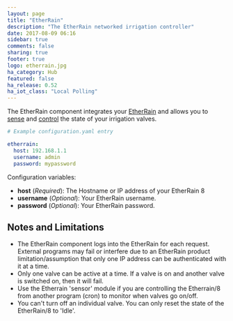```yaml
---
layout: page
title: "EtherRain"
description: "The EtherRain networked irrigation controller"
date: 2017-08-09 06:16
sidebar: true
comments: false
sharing: true
footer: true
logo: etherrain.jpg
ha_category: Hub
featured: false
ha_release: 0.52
ha_iot_class: "Local Polling"
---
```


The EtherRain component integrates your [EtherRain](http://www.quicksmart.com/qs_etherrain.html) and allows you to [sense](/components/sensor.etherrain/) and [control](/components/switch.etherrain) the state of your irrigation valves.

```yaml
# Example configuration.yaml entry

etherrain:
  host: 192.168.1.1
  username: admin
  password: mypassword
```

Configuration variables:
- **host** (*Required*): The Hostname or IP address of your EtherRain 8
- **username** (*Optional*): Your EtherRain username.
- **password** (*Optional*): Your EtherRain password.

## Notes and Limitations
- The EtherRain component logs into the EtherRain for each request.  External programs may fail or interfere due to an EtherRain product limitation/assumption that only one IP address can be authenticated with it at a time.
- Only one valve can be active at a time.  If a valve is on and another valve is switched on, then it will fail.
- Use the Etherrain 'sensor' module if you are controlling the Etherrain/8 from another program (cron) to monitor when valves go on/off.
- You can't turn off an individual valve.  You can only reset the state of the EtherRain/8 to 'Idle'.
